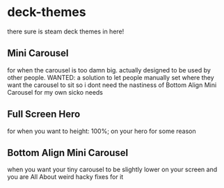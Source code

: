 # deck-themes
there sure is steam deck themes in here!
## Mini Carousel
for when the carousel is too damn big. actually designed to be used by other people.
WANTED: a solution to let people manually set where they want the carousel to sit so i dont need the nastiness of Bottom Align Mini Carousel for my own sicko needs
## Full Screen Hero
for when you want to height: 100%; on your hero for some reason
## Bottom Align Mini Carousel
when you want your tiny carousel to be slightly lower on your screen and you are All About weird hacky fixes for it
